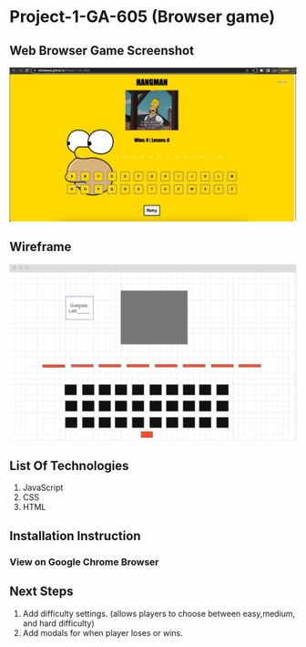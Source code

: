 # Project-1-GA-605 (Browser game)
## Web Browser Game Screenshot

<img src="Screen Shot 2023-06-22 at 11.08.39 PM.png">

## Wireframe

<img src="Screen Shot 2023-06-22 at 11.07.57 PM.png">

## List Of Technologies
 1. JavaScript
 1. CSS
 1. HTML

## Installation Instruction
### View on Google Chrome Browser

## Next Steps
1.  Add difficulty settings. (allows players to choose between easy,medium, and hard difficulty)
1.  Add modals for when player loses or wins.